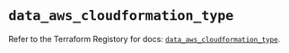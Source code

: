 # `data_aws_cloudformation_type`

Refer to the Terraform Registory for docs: [`data_aws_cloudformation_type`](https://registry.terraform.io/providers/hashicorp/aws/5.14.0/docs/data-sources/cloudformation_type).
